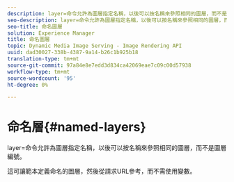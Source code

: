 ```yaml
---
description: layer=命令允許為圖層指定名稱，以後可以按名稱來參照相同的圖層，而不是圖層編號。
seo-description: layer=命令允許為圖層指定名稱，以後可以按名稱來參照相同的圖層，而不是圖層編號。
seo-title: 命名圖層
solution: Experience Manager
title: 命名圖層
topic: Dynamic Media Image Serving - Image Rendering API
uuid: dad30027-338b-4387-9a14-b26c1b925b18
translation-type: tm+mt
source-git-commit: 97a84e8e7edd3d834ca42069eae7c09c00d57938
workflow-type: tm+mt
source-wordcount: '95'
ht-degree: 0%

---
```



# 命名層{#named-layers}

layer=命令允許為圖層指定名稱，以後可以按名稱來參照相同的圖層，而不是圖層編號。

這可讓範本定義命名的圖層，然後從請求URL參考，而不需使用變數。
